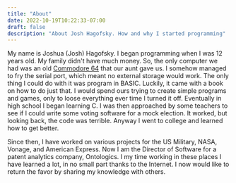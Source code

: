 ```yaml
---
title: "About"
date: 2022-10-19T10:22:33-07:00
draft: false
description: "About Josh Hagofsky. How and why I started programming"
---
```

My name is Joshua (Josh) Hagofsky. I began programming when I was 12 years old. My family didn't have much money. So, the only computer we had was an old [Commodore 64](https://en.wikipedia.org/wiki/Commodore_64) that our aunt gave us. I somehow managed to fry the serial port, which meant no external storage would work. The only thing I could do with it was program in BASIC. Luckily, it came with a book on how to do just that. I would spend ours trying to create simple programs and games, only to loose everything ever time I turned it off. Eventually in high school I began learning C. I was then approached by some teachers to see if I could write some voting software for a mock election. It worked, but looking back, the code was terrible. Anyway I went to college and learned how to get better.

Since then, I have worked on various projects for the US Military, NASA, Vonage, and American Express. Now I am the Director of Software for a patent analytics company, Ontologics. I my time working in these places I have learned a lot, in no small part thanks to the Internet. I now would like to return the favor by sharing my knowledge with others.  
